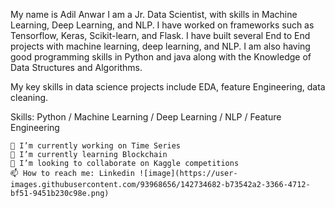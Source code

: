 My name is Adil Anwar
I am a Jr. Data Scientist, with skills in Machine Learning, Deep Learning, and NLP. I have worked on frameworks such as Tensorflow, Keras, Scikit-learn, and Flask. I have built several End to End projects with machine learning, deep learning, and NLP. I am also having good programming skills in Python and java along with the Knowledge of Data Structures and Algorithms.

My key skills in data science projects include EDA, feature Engineering, data cleaning.

Skills: Python / Machine Learning / Deep Learning / NLP / Feature Engineering

    🔭 I’m currently working on Time Series
    🌱 I’m currently learning Blockchain
    👯 I’m looking to collaborate on Kaggle competitions
    📫 How to reach me: Linkedin ![image](https://user-images.githubusercontent.com/93968656/142734682-b73542a2-3366-4712-bf51-9451b230c98e.png)



